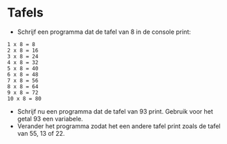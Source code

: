 # Tafels

- Schrijf een programma dat de tafel van 8 in de console print:
```shell
1 x 8 = 8
2 x 8 = 16
3 x 8 = 24
4 x 8 = 32
5 x 8 = 40
6 x 8 = 48
7 x 8 = 56
8 x 8 = 64
9 x 8 = 72
10 x 8 = 80
```
- Schrijf nu een programma dat de tafel van 93 print. Gebruik voor het getal 93 een variabele.
- Verander het programma zodat het een andere tafel print zoals de tafel van 55, 13 of 22.

